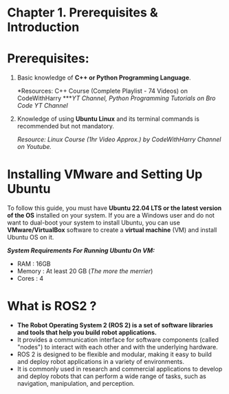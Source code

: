# Chapter 1. Prerequisites & Introduction

# Prerequisites:

1. Basic knowledge of **C++ or Python Programming Language**.
    
    *Resources: C++ Course (Complete Playlist - 74 Videos) on CodeWithHarry ****YT Channel,  Python Programming Tutorials on Bro Code YT Channel*
    
2. Knowledge of using **Ubuntu Linux** and its terminal commands is recommended but not mandatory.
    
    *Resource: Linux Course (1hr Video Approx.) by CodeWithHarry Channel on Youtube.*
    

# Installing VMware and Setting Up Ubuntu

To follow this guide, you must have **Ubuntu 22.04 LTS or the latest version of the OS** installed on your system. If you are a Windows user and do not want to dual-boot your system to install Ubuntu, you can use **VMware/VirtualBox** software to create a **virtual machine** (VM) and install Ubuntu OS on it.

***System Requirements For Running Ubuntu On VM:***

- RAM : 16GB
- Memory : At least 20 GB (*The more the merrier*)
- Cores : 4

# What is ROS2 ?

- **The Robot Operating System 2 (ROS 2) is a set of software libraries and tools that help you build robot applications.**
- It provides a communication interface for software components (called "nodes") to interact with each other and with the underlying hardware.
- ROS 2 is designed to be flexible and modular, making it easy to build and deploy robot applications in a variety of environments.
- It is commonly used in research and commercial applications to develop and deploy robots that can perform a wide range of tasks, such as navigation, manipulation, and perception.